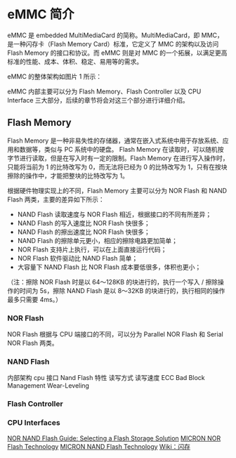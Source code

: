 # eMMC 简介

eMMC 是 embedded MultiMediaCard 的简称。MultiMediaCard，即 MMC， 是一种闪存卡（Flash Memory Card）标准，它定义了 MMC 的架构以及访问　Flash Memory 的接口和协议。而 eMMC 则是对 MMC 的一个拓展，以满足更高标准的性能、成本、体积、稳定、易用等的需求。

eMMC 的整体架构如图片 1 所示：


eMMC 内部主要可以分为 Flash Memory、Flash Controller 以及 CPU Interface 三大部分，后续的章节将会对这三个部分进行详细介绍。

## Flash Memory

Flash Memory 是一种非易失性的存储器，通常在嵌入式系统中用于存放系统、应用和数据等，类似与 PC 系统中的硬盘。
Flash Memory 在读取时，可以随机按字节进行读取，但是在写入时有一定的限制。Flash Memory 在进行写入操作时，只能将当前为 1 的比特改写为 0，而无法将已经为 0 的比特改写为 1，只有在按块擦除的操作中，才能把整块的比特改写为 1。

根据硬件物理实现上的不同，Flash Memory 主要可以分为 NOR Flash 和 NAND Flash 两类，主要的差异如下所示：

* NAND Flash 读取速度与 NOR Flash 相近，根据接口的不同有所差异；
* NAND Flash 的写入速度比 NOR Flash 快很多；
* NAND Flash 的擦出速度比 NOR Flash 快很多；
* NAND Flash 的擦除单元更小，相应的擦除电路更加简单；
* NOR Flash 支持片上执行，可以在上面直接运行代码；
* NOR Flash 软件驱动比 NAND Flash 简单；
* 大容量下 NAND Flash 比 NOR Flash 成本要低很多，体积也更小；

（注：擦除 NOR Flash 时是以 64～128KB 的块进行的，执行一个写入 / 擦除操作的时间为 5s，擦除 NAND Flash 是以 8～32KB 的块进行的，执行相同的操作最多只需要 4ms。）

### NOR Flash

NOR Flash 根据与 CPU 端接口的不同，可以分为 Parallel NOR Flash 和 Serial NOR Flash 两类。


### NAND Flash
内部架构
cpu 接口
Nand Flash 特性
  读写方式
  读写速度
  ECC
  Bad Block Management
  Wear-Leveling

### Flash Controller

### CPU Interfaces

[NOR NAND Flash Guide: Selecting a Flash Storage Solution](https://www.micron.com/~/media/documents/products/product-flyer/flyer_nor_nand_flash_guide.pdf)
[MICRON NOR Flash Technology](https://www.micron.com/products/nor-flash)
[MICRON NAND Flash Technology](https://www.micron.com/products/nand-flash)
[Wiki：闪存](https://zh.wikipedia.org/wiki/%E9%97%AA%E5%AD%98)
